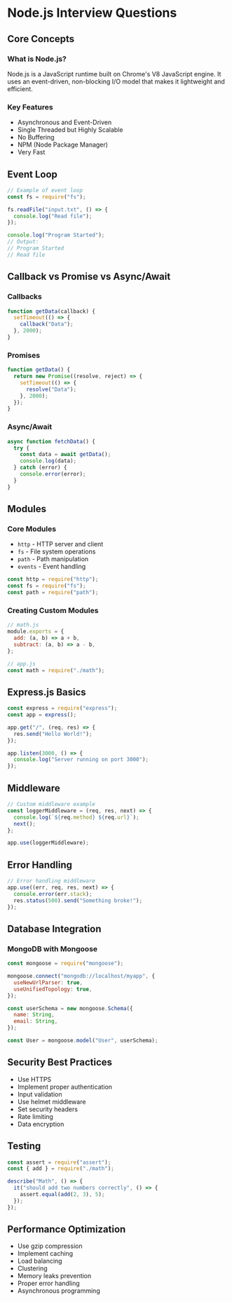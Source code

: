 # Node.js Interview Questions

## Core Concepts

### What is Node.js?

Node.js is a JavaScript runtime built on Chrome's V8 JavaScript engine. It uses an event-driven, non-blocking I/O model that makes it lightweight and efficient.

### Key Features

- Asynchronous and Event-Driven
- Single Threaded but Highly Scalable
- No Buffering
- NPM (Node Package Manager)
- Very Fast

## Event Loop

```javascript
// Example of event loop
const fs = require("fs");

fs.readFile("input.txt", () => {
  console.log("Read file");
});

console.log("Program Started");
// Output:
// Program Started
// Read file
```

## Callback vs Promise vs Async/Await

### Callbacks

```javascript
function getData(callback) {
  setTimeout(() => {
    callback("Data");
  }, 2000);
}
```

### Promises

```javascript
function getData() {
  return new Promise((resolve, reject) => {
    setTimeout(() => {
      resolve("Data");
    }, 2000);
  });
}
```

### Async/Await

```javascript
async function fetchData() {
  try {
    const data = await getData();
    console.log(data);
  } catch (error) {
    console.error(error);
  }
}
```

## Modules

### Core Modules

- `http` - HTTP server and client
- `fs` - File system operations
- `path` - Path manipulation
- `events` - Event handling

```javascript
const http = require("http");
const fs = require("fs");
const path = require("path");
```

### Creating Custom Modules

```javascript
// math.js
module.exports = {
  add: (a, b) => a + b,
  subtract: (a, b) => a - b,
};

// app.js
const math = require("./math");
```

## Express.js Basics

```javascript
const express = require("express");
const app = express();

app.get("/", (req, res) => {
  res.send("Hello World!");
});

app.listen(3000, () => {
  console.log("Server running on port 3000");
});
```

## Middleware

```javascript
// Custom middleware example
const loggerMiddleware = (req, res, next) => {
  console.log(`${req.method} ${req.url}`);
  next();
};

app.use(loggerMiddleware);
```

## Error Handling

```javascript
// Error handling middleware
app.use((err, req, res, next) => {
  console.error(err.stack);
  res.status(500).send("Something broke!");
});
```

## Database Integration

### MongoDB with Mongoose

```javascript
const mongoose = require("mongoose");

mongoose.connect("mongodb://localhost/myapp", {
  useNewUrlParser: true,
  useUnifiedTopology: true,
});

const userSchema = new mongoose.Schema({
  name: String,
  email: String,
});

const User = mongoose.model("User", userSchema);
```

## Security Best Practices

- Use HTTPS
- Implement proper authentication
- Input validation
- Use helmet middleware
- Set security headers
- Rate limiting
- Data encryption

## Testing

```javascript
const assert = require("assert");
const { add } = require("./math");

describe("Math", () => {
  it("should add two numbers correctly", () => {
    assert.equal(add(2, 3), 5);
  });
});
```

## Performance Optimization

- Use gzip compression
- Implement caching
- Load balancing
- Clustering
- Memory leaks prevention
- Proper error handling
- Asynchronous programming
